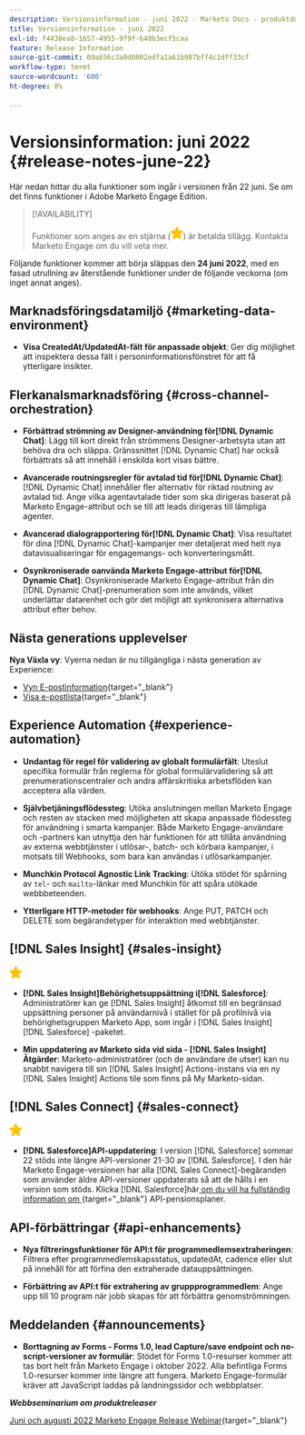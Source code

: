 ```yaml
---
description: Versionsinformation - juni 2022 - Marketo Docs - produktdokumentation
title: Versionsinformation - juni 2022
exl-id: f4438ea8-1657-4955-9f9f-640b3ecf5caa
feature: Release Information
source-git-commit: 09a656c3a0d0002edfa1a61b987bff4c1dff33cf
workflow-type: tm+mt
source-wordcount: '600'
ht-degree: 0%

---
```


# Versionsinformation: juni 2022 {#release-notes-june-22}

Här nedan hittar du alla funktioner som ingår i versionen från 22 juni. Se om det finns funktioner i Adobe Marketo Engage Edition.

>[!AVAILABILITY]
>
>Funktioner som anges av en stjärna (![stjärna](assets/yellow-star.png)) är betalda tillägg. Kontakta Marketo Engage om du vill veta mer.

Följande funktioner kommer att börja släppas den **24 juni 2022**, med en fasad utrullning av återstående funktioner under de följande veckorna (om inget annat anges).

## Marknadsföringsdatamiljö {#marketing-data-environment}

* **Visa CreatedAt/UpdatedAt-fält för anpassade objekt**: Ger dig möjlighet att inspektera dessa fält i personinformationsfönstret för att få ytterligare insikter.

## Flerkanalsmarknadsföring {#cross-channel-orchestration}

* **Förbättrad strömning av Designer-användning för[!DNL Dynamic Chat]**: Lägg till kort direkt från strömmens Designer-arbetsyta utan att behöva dra och släppa. Gränssnittet [!DNL Dynamic Chat] har också förbättrats så att innehåll i enskilda kort visas bättre.

* **Avancerade routningsregler för avtalad tid för[!DNL Dynamic Chat]**: [!DNL Dynamic Chat] innehåller fler alternativ för riktad routning av avtalad tid. Ange vilka agentavtalade tider som ska dirigeras baserat på Marketo Engage-attribut och se till att leads dirigeras till lämpliga agenter.

* **Avancerad dialograpportering för[!DNL Dynamic Chat]**: Visa resultatet för dina [!DNL Dynamic Chat]-kampanjer mer detaljerat med helt nya datavisualiseringar för engagemangs- och konverteringsmått.

* **Osynkroniserade oanvända Marketo Engage-attribut för[!DNL Dynamic Chat]**: Osynkroniserade Marketo Engage-attribut från din [!DNL Dynamic Chat]-prenumeration som inte används, vilket underlättar datarenhet och gör det möjligt att synkronisera alternativa attribut efter behov.

## Nästa generations upplevelser

**Nya Växla vy**: Vyerna nedan är nu tillgängliga i nästa generation av Experience:

* [Vyn E-postinformation](/help/marketo/product-docs/marketo-engage-modern-ux/toggle-switch.md#email-details-view){target="_blank"}
* [Visa e-postlista](/help/marketo/product-docs/marketo-engage-modern-ux/toggle-switch.md#email-list-view){target="_blank"}

## Experience Automation {#experience-automation}

* **Undantag för regel för validering av globalt formulärfält**: Uteslut specifika formulär från reglerna för global formulärvalidering så att prenumerationscentraler och andra affärskritiska arbetsflöden kan acceptera alla värden.

* **Självbetjäningsflödessteg**: Utöka anslutningen mellan Marketo Engage och resten av stacken med möjligheten att skapa anpassade flödessteg för användning i smarta kampanjer. Både Marketo Engage-användare och -partners kan utnyttja den här funktionen för att tillåta användning av externa webbtjänster i utlösar-, batch- och körbara kampanjer, i motsats till Webhooks, som bara kan användas i utlösarkampanjer.

* **Munchkin Protocol Agnostic Link Tracking**: Utöka stödet för spårning av `tel`- och `mailto`-länkar med Munchkin för att spåra utökade webbbeteenden.

* **Ytterligare HTTP-metoder för webhooks**: Ange PUT, PATCH och DELETE som begärandetyper för interaktion med webbtjänster.

## [!DNL Sales Insight] {#sales-insight}

![(stjärna)](assets/yellow-star.png)

* **[!DNL Sales Insight]Behörighetsuppsättning i[!DNL Salesforce]**: Administratörer kan ge [!DNL Sales Insight] åtkomst till en begränsad uppsättning personer på användarnivå i stället för på profilnivå via behörighetsgruppen Marketo App, som ingår i [!DNL Sales Insight] [!DNL Salesforce] -paketet.

* **Min uppdatering av Marketo sida vid sida - [!DNL Sales Insight] Åtgärder**: Marketo-administratörer (och de användare de utser) kan nu snabbt navigera till sin [!DNL Sales Insight] Actions-instans via en ny [!DNL Sales Insight] Actions tile som finns på My Marketo-sidan.

## [!DNL Sales Connect] {#sales-connect}

![(stjärna)](assets/yellow-star.png)

* **[!DNL Salesforce]API-uppdatering**: I version [!DNL Salesforce] sommar 22 stöds inte längre API-versioner 21-30 av [!DNL Salesforce]. I den här Marketo Engage-versionen har alla [!DNL Sales Connect]-begäranden som använder äldre API-versioner uppdaterats så att de hålls i en version som stöds. Klicka [!DNL Salesforce]här[ om du vill ha fullständig information om ](https://help.salesforce.com/s/articleView?language=en_US&type=1&id=000354473){target="_blank"} API-pensionsplaner.

## API-förbättringar {#api-enhancements}

* **Nya filtreringsfunktioner för API:t för programmedlemsextraheringen**: Filtrera efter programmedlemskapsstatus, updatedAt, cadence eller slut på innehåll för att förfina den extraherade datauppsättningen.

* **Förbättring av API:t för extrahering av gruppprogrammedlem**: Ange upp till 10 program när jobb skapas för att förbättra genomströmningen.

## Meddelanden {#announcements}

* **Borttagning av Forms - Forms 1.0, lead Capture/save endpoint och no-script-versioner av formulär**: Stödet för Forms 1.0-resurser kommer att tas bort helt från Marketo Engage i oktober 2022. Alla befintliga Forms 1.0-resurser kommer inte längre att fungera. Marketo Engage-formulär kräver att JavaScript laddas på landningssidor och webbplatser.

**_Webbseminarium om produktreleaser_**

[Juni och augusti 2022 Marketo Engage Release Webinar](https://engage.marketo.com/2022_June_August_Release_Webinar_OnDemandPage.html){target="_blank"}

